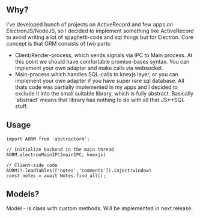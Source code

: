 ## Why?
I've developed bunch of projects on ActiveRecord and few apps on ElectronJS/NodeJS, so I decided to implement something like ActiveRecord to avoid writing a lot of spaghetti-code and sql things but for Electron. Core concept is that ORM consists of two parts:
* Client/Render-process, which sends signals via IPC to Main process. At this point we should have comfortable promise-bases syntax. You can implement your own adapter and make calls via websocket.
* Main-process which handles SQL-calls to knexjs layer, or you can implement your own adapter if you have super rare sql database.
All thats code was partially implemented in my apps and I decided to exclude it into the small suitable library, which is fully abstract. Basically 'abstract' means that library has nothing to do with all that JS<->SQL stuff.

## Usage
```
import AORM from 'abstractorm';

// Initialize backend in the main thread
AORM.electronMainIPC(mainIPC, knexjs)

// Client-side code
AORM().loadTables(['notes','comments']).inject(window)
const notes = await Notes.find_all();
```
## Models?
Model - is class with custom methods.
Will be implemented in next release.